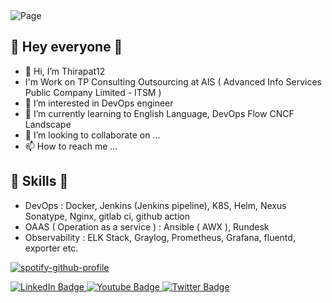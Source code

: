 <img src="https://pbs.twimg.com/profile_banners/103196866/1644166609/1500x500" alt="Page"/>



## 👋 Hey everyone 👋

- 👋 Hi, I’m Thirapat12
- I'm Work on TP Consulting Outsourcing at AIS ( Advanced Info Services Public Company Limited - ITSM )
- 👀 I’m interested in DevOps engineer
- 🌱 I’m currently learning to English Language, DevOps Flow CNCF Landscape
- 💞️ I’m looking to collaborate on ...
- 📫 How to reach me ...

## 👋 Skills 👋
- DevOps : Docker, Jenkins (Jenkins pipeline), K8S, Helm, Nexus Sonatype, Nginx, gitlab ci, github action
- OAAS ( Operation as a service ) : Ansible ( AWX ), Rundesk
- Observability : ELK Stack, Graylog, Prometheus, Grafana, fluentd, exporter etc.

[![spotify-github-profile](https://spotify-github-profile.vercel.app/api/view?uid=oerj8c7l8jz5bcppkuy2xw7kz&cover_image=true&theme=novatorem&bar_color=53b14f&bar_color_cover=false)](https://github.com/kittinan/spotify-github-profile)

<div id="badges">
  <a href="https://www.linkedin.com/in/thirapat-amornsin-9825ab15a/">
    <img src="https://img.shields.io/badge/LinkedIn-blue?style=for-the-badge&logo=linkedin&logoColor=white" alt="LinkedIn Badge"/>
  </a>
  <a href="https://www.youtube.com/channel/UCKdHu_pDa3ilpWqesyLHjTg">
    <img src="https://img.shields.io/badge/YouTube-red?style=for-the-badge&logo=youtube&logoColor=white" alt="Youtube Badge"/>
  </a>
  <a href="https://twitter.com/thirapat12">
    <img src="https://img.shields.io/badge/Twitter-blue?style=for-the-badge&logo=twitter&logoColor=white" alt="Twitter Badge"/>
  </a>
</div>

<!---
Thirapat1258/Thirapat1258 is a ✨ special ✨ repository because its `README.md` (this file) appears on your GitHub profile.
You can click the Preview link to take a look at your changes.
--->
